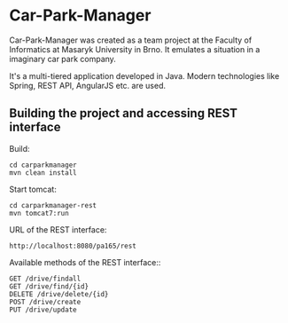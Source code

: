 # Car-Park-Manager

Car-Park-Manager was created as a team project at the Faculty of Informatics at Masaryk University in Brno. It emulates a situation in a imaginary car park company.

It's a multi-tiered application developed in Java. Modern technologies like Spring, REST API, AngularJS etc. are used.

## Building the project and accessing REST interface

Build:

```
cd carparkmanager
mvn clean install
```

Start tomcat:
```
cd carparkmanager-rest
mvn tomcat7:run
```

URL of the REST interface:
```
http://localhost:8080/pa165/rest
```

Available methods of the REST interface::
```
GET /drive/findall
GET /drive/find/{id}
DELETE /drive/delete/{id}
POST /drive/create
PUT /drive/update
```
